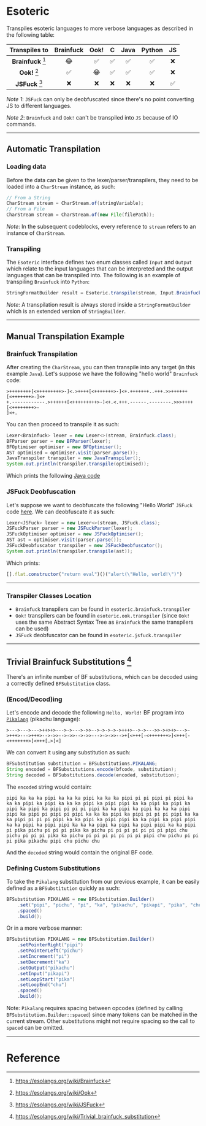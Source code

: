 # Esoteric

Transpiles esoteric languages to more verbose languages as described in the following table:

|**Transpiles to**| Brainfuck  | Ook! | C   | Java | Python | JS  |
|:---------------:|:---:|:---:|:---:|:----:|:------:|:---:|
|**Brainfuck** [^1]| 😂  | ✅  | ✅  | ✅   | ✅    | ❌ |
|**Ook!** [^2]          | ✅  | 😂  | ✅  | ✅   | ✅    |❌  |
|**JSFuck** [^3]       | ❌  | ❌  | ❌  | ❌   | ❌    | ✅  |

*Note 1*: `JSFuck` can only be deobfuscated since there's no point converting JS to different languages.

*Note 2*: `Brainfuck` and `Ook!` can't be transpiled into `JS` because of IO commands.

---

## Automatic Transpilation

### Loading data

Before the data can be given to the lexer/parser/transpilers, they need to be loaded into a `CharStream` instance, as such:

```java
// From a String
CharStream stream = CharStream.of(stringVariable);
// From a File
CharStream stream = CharStream.of(new File(filePath));
```

*Note*: In the subsequent codeblocks, every reference to `stream` refers to an instance of `CharStream`.

### Transpiling

The `Esoteric` interface defines two enum classes called `Input` and `Output` which relate to the input languages that can be interpreted and the output languages that can be transpiled into. The following is an example of transpiling `Brainfuck` into `Python`:

```java
StringFormatBuilder result = Esoteric.transpile(stream, Input.Brainfuck, Output.Python);
```

*Note*: A transpilation result is always stored inside a `StringFormatBuilder` which is an extended version of `StringBuilder`.

---

## Manual Transpilation Example

### Brainfuck Transpilation

After creating the `CharStream`, you can then transpile into any target (in this example `Java`).
Let's suppose we have the following "hello world" `Brainfuck` code:

```bf
>++++++++[<+++++++++>-]<.>++++[<+++++++>-]<+.+++++++..+++.>>++++++[<+++++++>-]<+
+.------------.>++++++[<+++++++++>-]<+.<.+++.------.--------.>>>++++[<++++++++>-
]<+.
```

You can then proceed to transpile it as such:

```java
Lexer<Brainfuck> lexer = new Lexer<>(stream, Brainfuck.class);
BFParser parser = new BFParser(lexer);
BFOptimiser optimiser = new BFOptimiser();
AST optimised = optimiser.visit(parser.parse());
JavaTranspiler transpiler = new JavaTranspiler();
System.out.println(transpiler.transpile(optimised));
```

Which prints the following [Java code](https://pastebin.com/fq2dmfyn)

### JSFuck Deobfuscation

Let's suppose we want to deobfuscate the following "Hello World" `JSFuck` code [here](https://pastebin.com/55t5TeQn).
We can deobfuscate it as such:

```java
Lexer<JSFuck> lexer = new Lexer<>(stream, JSFuck.class);
JSFuckParser parser = new JSFuckParser(lexer);
JSFuckOptimiser optimiser = new JSFuckOptimiser();
AST ast = optimiser.visit(parser.parse());
JSFuckDeobfuscator transpiler = new JSFuckDeobfuscator();
System.out.println(transpiler.transpile(ast));
```
Which prints:
```js
[].flat.constructor("return eval")()("alert(\"Hello, world!\")")
```

---

### Transpiler Classes Location

- `Brainfuck` transpilers can be found in `esoteric.brainfuck.transpiler`
- `Ook!` transpilers can be found in `esoteric.ook.transpiler` (since `Ook!` uses the same Abstract Syntax Tree as `Brainfuck` the same transpilers can be used)
- `JSFuck` deobfuscator can be found in `esoteric.jsfuck.transpiler`

---

## Trivial Brainfuck Substitutions [^4]

There's an infinite number of BF substitutions, which can be decoded using a correctly defined `BFSubstitution` class.

### (Encod/Decod)ing

Let's encode and decode the following `Hello, World!` BF program into [`Pikalang`](https://esolangs.org/wiki/Pikalang) (pikachu language):

```bf
>--->--->--->++>+>--->->--->->>-->->->->->+++>-->->--->>->+>+>--->->+++>--->+++>-->->>-->->>-->->>--->->->>-->+[<+++[-<+++++++>]<+++[-<+++++++>]<+++[.>]<]
```

We can convert it using any substitution as such:

```java
BFSubstitution substitution = BFSubstitutions.PIKALANG;
String encoded = BFSubstitutions.encode(bfcode, substitution);
String decoded = BFSubstitutions.decode(encoded, substitution);
```

The `encoded` string would contain:

```
pipi ka ka ka pipi ka ka ka pipi ka ka ka pipi pi pi pipi pi pipi ka ka ka pipi ka pipi ka ka ka pipi ka pipi pipi ka ka pipi ka pipi ka pipi ka pipi ka pipi pi pi pi pipi ka ka pipi ka pipi ka ka ka pipi pipi ka pipi pi pipi pi pipi ka ka ka pipi ka pipi pi pi pi pipi ka ka ka pipi pi pi pi pipi ka ka pipi ka pipi pipi ka ka pipi ka pipi pipi ka ka pipi ka pipi pipi ka ka ka pipi ka pipi ka pipi pipi ka ka pipi pi pika pichu pi pi pi pika ka pichu pi pi pi pi pi pi pi pipi chu pichu pi pi pi pika ka pichu pi pi pi pi pi pi pi pipi chu pichu pi pi pi pika pikachu pipi chu pichu chu
```

And the `decoded` string would contain the original BF code.

### Defining Custom Substitutions

To take the `Pikalang` substitution from our previous example, it can be easily defined as a `BFSubstitution` quickly as such:

```java
BFSubstitution PIKALANG = new BFSubstitution.Builder()
	.set("pipi", "pichu", "pi", "ka", "pikachu", "pikapi", "pika", "chu") // in this order respectively ><+-.,[]
	.spaced()
	.build();
```

Or in a more verbose manner:

```java
BFSubstitution PIKALANG = new BFSubstitution.Builder()
	.setPointerRight("pipi")
	.setPointerLeft("pichu")
	.setIncrement("pi")
	.setDecrement("ka")
	.setOutput("pikachu")
	.setInput("pikapi")
	.setLoopStart("pika")
	.setLoopEnd("chu")
	.spaced()
	.build();
```

Note: `Pikalang` requires spacing between opcodes (defined by calling `BFSubstitution.Builder::spaced`) since many tokens can be matched in the current stream. Other substitutions might not require spacing so the call to `spaced` can be omitted.

---

# Reference
[^1]: https://esolangs.org/wiki/Brainfuck
[^2]: https://esolangs.org/wiki/Ook
[^3]: https://esolangs.org/wiki/JSFuck
[^4]: https://esolangs.org/wiki/Trivial_brainfuck_substitution
